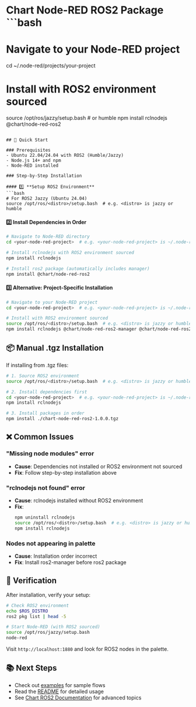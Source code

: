# Chart Node-RED ROS2 Package ```bash
# Navigate to your Node-RED project
cd ~/.node-red/projects/your-project

# Install with ROS2 environment sourced
source /opt/ros/jazzy/setup.bash  # or humble
npm install rclnodejs @chart/node-red-ros2
```tion Guide

## 🚀 Quick Start

### Prerequisites
- Ubuntu 22.04/24.04 with ROS2 (Humble/Jazzy)
- Node.js 14+ and npm
- Node-RED installed

### Step-by-Step Installation

#### 1️⃣ **Setup ROS2 Environment**
```bash
# For ROS2 Jazzy (Ubuntu 24.04)
source /opt/ros/<distro>/setup.bash  # e.g. <distro> is jazzy or humble
```

#### 2️⃣ **Install Dependencies in Order**
```bash
# Navigate to Node-RED directory
cd <your-node-red-project>  # e.g. <your-node-red-project> is ~/.node-red

# Install rclnodejs with ROS2 environment sourced
npm install rclnodejs

# Install ros2 package (automatically includes manager)
npm install @chart/node-red-ros2
```

#### 3️⃣ **Alternative: Project-Specific Installation**
```bash
# Navigate to your Node-RED project
cd <your-node-red-project>  # e.g. <your-node-red-project> is ~/.node-red/projects/your-project

# Install with ROS2 environment sourced
source /opt/ros/<distro>/setup.bash  # e.g. <distro> is jazzy or humble
npm install rclnodejs @chart/node-red-ros2-manager @chart/node-red-ros2
```

## 📦 Manual .tgz Installation

If installing from .tgz files:

```bash
# 1. Source ROS2 environment
source /opt/ros/<distro>/setup.bash  # e.g. <distro> is jazzy or humble

# 2. Install dependencies first
cd <your-node-red-project>  # e.g. <your-node-red-project> is ~/.node-red
npm install rclnodejs

# 3. Install packages in order
npm install ./chart-node-red-ros2-1.0.0.tgz
```

## ❌ Common Issues

### "Missing node modules" error
- **Cause**: Dependencies not installed or ROS2 environment not sourced
- **Fix**: Follow step-by-step installation above

### "rclnodejs not found" error  
- **Cause**: rclnodejs installed without ROS2 environment
- **Fix**: 
  ```bash
  npm uninstall rclnodejs
  source /opt/ros/<distro>/setup.bash  # e.g. <distro> is jazzy or humble
  npm install rclnodejs
  ```

### Nodes not appearing in palette
- **Cause**: Installation order incorrect
- **Fix**: Install ros2-manager before ros2 package

## 🔧 Verification

After installation, verify your setup:

```bash
# Check ROS2 environment
echo $ROS_DISTRO
ros2 pkg list | head -5

# Start Node-RED (with ROS2 sourced)
source /opt/ros/jazzy/setup.bash
node-red
```

Visit `http://localhost:1880` and look for ROS2 nodes in the palette.

## 📚 Next Steps

- Check out [examples](./example/) for sample flows
- Read the [README](./README.md) for detailed usage
- See [Chart ROS2 Documentation](https://chart-sg.github.io/node-red-ros2/) for advanced topics
